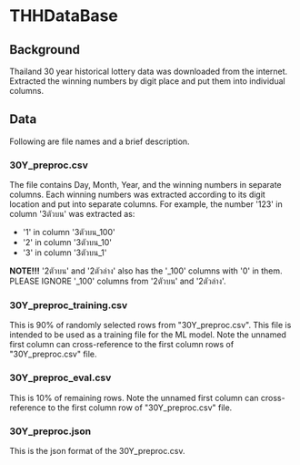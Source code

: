 # THHDataBase

## Background
Thailand 30 year historical lottery data was downloaded from the internet. Extracted the winning numbers by digit place and put them into individual columns.

## Data
<p>Following are file names and a brief description.</p>

### 30Y_preproc.csv
<p>The file contains Day, Month, Year, and the winning numbers in separate columns. Each winning numbers was extracted according to its digit location and put into separate columns. For example, the number '123' in column '3ตัวบน' was extracted as:</p>
<ul>
  <li>'1' in column '3ตัวบน_100'</li>
  <li>'2' in column '3ตัวบน_10'</li>
  <li>'3' in column '3ตัวบน_1'</li>
</ul> 
<p><b>NOTE!!!</b> '2ตัวบน' and '2ตัวล่าง' also has the '_100' columns with '0' in them. PLEASE IGNORE '_100' columns from '2ตัวบน' and '2ตัวล่าง'.</p>

### 30Y_preproc_training.csv
<p>This is 90% of randomly selected rows from "30Y_preproc.csv". This file is intended to be used as a training file for the ML model. Note the unnamed first column can cross-reference to the first column rows of "30Y_preproc.csv" file.</p>

### 30Y_preproc_eval.csv
<p>This is 10% of remaining rows. Note the unnamed first column can cross-reference to the first column row of "30Y_preproc.csv" file.</p>

### 30Y_preproc.json
<p>This is the json format of the 30Y_preproc.csv.</p>

    
